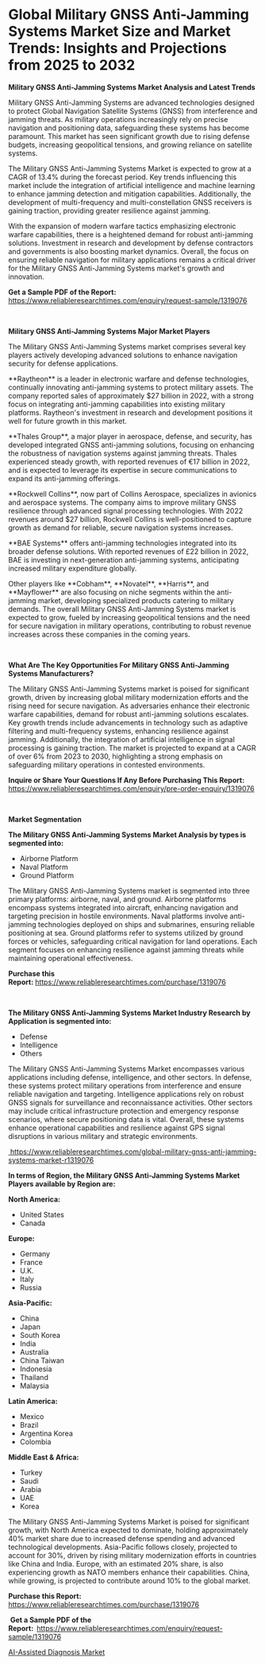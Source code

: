 <p><h1>Global Military GNSS Anti-Jamming Systems Market Size and Market Trends: Insights and Projections from 2025 to 2032</h1></p><p><strong>Military GNSS Anti-Jamming Systems Market Analysis and Latest Trends</strong></p>
<p><p>Military GNSS Anti-Jamming Systems are advanced technologies designed to protect Global Navigation Satellite Systems (GNSS) from interference and jamming threats. As military operations increasingly rely on precise navigation and positioning data, safeguarding these systems has become paramount. This market has seen significant growth due to rising defense budgets, increasing geopolitical tensions, and growing reliance on satellite systems.</p><p>The Military GNSS Anti-Jamming Systems Market is expected to grow at a CAGR of 13.4% during the forecast period. Key trends influencing this market include the integration of artificial intelligence and machine learning to enhance jamming detection and mitigation capabilities. Additionally, the development of multi-frequency and multi-constellation GNSS receivers is gaining traction, providing greater resilience against jamming.</p><p>With the expansion of modern warfare tactics emphasizing electronic warfare capabilities, there is a heightened demand for robust anti-jamming solutions. Investment in research and development by defense contractors and governments is also boosting market dynamics. Overall, the focus on ensuring reliable navigation for military applications remains a critical driver for the Military GNSS Anti-Jamming Systems market's growth and innovation.</p></p>
<p><strong>Get a Sample PDF of the Report:&nbsp;</strong> <a href="https://www.reliableresearchtimes.com/enquiry/request-sample/1319076?utm_campaign=2205&utm_medium=2&utm_source=Github&utm_content=ia&utm_term=29032025&utm_id=military-gnss-anti-jamming-systems">https://www.reliableresearchtimes.com/enquiry/request-sample/1319076</a></p>
<p>&nbsp;</p>
<p><strong>Military GNSS Anti-Jamming Systems Major Market Players</strong></p>
<p><p>The Military GNSS Anti-Jamming Systems market comprises several key players actively developing advanced solutions to enhance navigation security for defense applications. </p><p>**Raytheon** is a leader in electronic warfare and defense technologies, continually innovating anti-jamming systems to protect military assets. The company reported sales of approximately $27 billion in 2022, with a strong focus on integrating anti-jamming capabilities into existing military platforms. Raytheon's investment in research and development positions it well for future growth in this market.</p><p>**Thales Group**, a major player in aerospace, defense, and security, has developed integrated GNSS anti-jamming solutions, focusing on enhancing the robustness of navigation systems against jamming threats. Thales experienced steady growth, with reported revenues of €17 billion in 2022, and is expected to leverage its expertise in secure communications to expand its anti-jamming offerings.</p><p>**Rockwell Collins**, now part of Collins Aerospace, specializes in avionics and aerospace systems. The company aims to improve military GNSS resilience through advanced signal processing technologies. With 2022 revenues around $27 billion, Rockwell Collins is well-positioned to capture growth as demand for reliable, secure navigation systems increases.</p><p>**BAE Systems** offers anti-jamming technologies integrated into its broader defense solutions. With reported revenues of £22 billion in 2022, BAE is investing in next-generation anti-jamming systems, anticipating increased military expenditure globally. </p><p>Other players like **Cobham**, **Novatel**, **Harris**, and **Mayflower** are also focusing on niche segments within the anti-jamming market, developing specialized products catering to military demands. The overall Military GNSS Anti-Jamming Systems market is expected to grow, fueled by increasing geopolitical tensions and the need for secure navigation in military operations, contributing to robust revenue increases across these companies in the coming years.</p></p>
<p>&nbsp;</p>
<p><strong>What Are The Key Opportunities For Military GNSS Anti-Jamming Systems Manufacturers?</strong></p>
<p><p>The Military GNSS Anti-Jamming Systems market is poised for significant growth, driven by increasing global military modernization efforts and the rising need for secure navigation. As adversaries enhance their electronic warfare capabilities, demand for robust anti-jamming solutions escalates. Key growth trends include advancements in technology such as adaptive filtering and multi-frequency systems, enhancing resilience against jamming. Additionally, the integration of artificial intelligence in signal processing is gaining traction. The market is projected to expand at a CAGR of over 6% from 2023 to 2030, highlighting a strong emphasis on safeguarding military operations in contested environments.</p></p>
<p><strong>Inquire or Share Your Questions If Any Before Purchasing This Report:</strong> <a href="https://www.reliableresearchtimes.com/enquiry/pre-order-enquiry/1319076?utm_campaign=2205&utm_medium=2&utm_source=Github&utm_content=ia&utm_term=29032025&utm_id=military-gnss-anti-jamming-systems">https://www.reliableresearchtimes.com/enquiry/pre-order-enquiry/1319076</a></p>
<p>&nbsp;</p>
<p><strong>Market Segmentation</strong></p>
<p><strong>The Military GNSS Anti-Jamming Systems Market Analysis by types is segmented into:</strong></p>
<p><ul><li>Airborne Platform</li><li>Naval Platform</li><li>Ground Platform</li></ul></p>
<p><p>The Military GNSS Anti-Jamming Systems market is segmented into three primary platforms: airborne, naval, and ground. Airborne platforms encompass systems integrated into aircraft, enhancing navigation and targeting precision in hostile environments. Naval platforms involve anti-jamming technologies deployed on ships and submarines, ensuring reliable positioning at sea. Ground platforms refer to systems utilized by ground forces or vehicles, safeguarding critical navigation for land operations. Each segment focuses on enhancing resilience against jamming threats while maintaining operational effectiveness.</p></p>
<p><strong>Purchase this Report:&nbsp;</strong><a href="https://www.reliableresearchtimes.com/purchase/1319076?utm_campaign=2205&utm_medium=2&utm_source=Github&utm_content=ia&utm_term=29032025&utm_id=military-gnss-anti-jamming-systems">https://www.reliableresearchtimes.com/purchase/1319076</a></p>
<p>&nbsp;</p>
<p><strong>The Military GNSS Anti-Jamming Systems Market Industry Research by Application is segmented into:</strong></p>
<p><ul><li>Defense</li><li>Intelligence</li><li>Others</li></ul></p>
<p><p>The Military GNSS Anti-Jamming Systems Market encompasses various applications including defense, intelligence, and other sectors. In defense, these systems protect military operations from interference and ensure reliable navigation and targeting. Intelligence applications rely on robust GNSS signals for surveillance and reconnaissance activities. Other sectors may include critical infrastructure protection and emergency response scenarios, where secure positioning data is vital. Overall, these systems enhance operational capabilities and resilience against GPS signal disruptions in various military and strategic environments.</p></p>
<p><a href="https://www.reliableresearchtimes.com/global-military-gnss-anti-jamming-systems-market-r1319076?utm_campaign=2205&utm_medium=2&utm_source=Github&utm_content=ia&utm_term=29032025&utm_id=military-gnss-anti-jamming-systems">&nbsp;https://www.reliableresearchtimes.com/global-military-gnss-anti-jamming-systems-market-r1319076</a></p>
<p><strong>In terms of Region, the Military GNSS Anti-Jamming Systems Market Players available by Region are:</strong></p>
<p>
    <p> <strong> North America: </strong>
        <ul>
            <li>United States</li>
            <li>Canada</li>
        </ul>
        </p> 
    <p> <strong> Europe: </strong>
        <ul>
            <li>Germany</li>
            <li>France</li>
            <li>U.K.</li>
            <li>Italy</li>
            <li>Russia</li>
        </ul>
        </p> 
    <p> <strong> Asia-Pacific: </strong>
        <ul>
            <li>China</li>
            <li>Japan</li>
            <li>South Korea</li>
            <li>India</li>
            <li>Australia</li>
            <li>China Taiwan</li>
            <li>Indonesia</li>
            <li>Thailand</li>
            <li>Malaysia</li>
        </ul>
        </p> 
    <p> <strong> Latin America: </strong>
        <ul>
            <li>Mexico</li>
            <li>Brazil</li>
            <li>Argentina Korea</li>
            <li>Colombia</li>
        </ul>
        </p> 
    <p> <strong> Middle East & Africa: </strong>
        <ul>
            <li>Turkey</li>
            <li>Saudi</li>
            <li>Arabia</li>
            <li>UAE</li>
            <li>Korea</li>
        </ul>
    </p>
    </p>
<p><p>The Military GNSS Anti-Jamming Systems Market is poised for significant growth, with North America expected to dominate, holding approximately 40% market share due to increased defense spending and advanced technological developments. Asia-Pacific follows closely, projected to account for 30%, driven by rising military modernization efforts in countries like China and India. Europe, with an estimated 20% share, is also experiencing growth as NATO members enhance their capabilities. China, while growing, is projected to contribute around 10% to the global market.</p></p>
<p><strong>Purchase this Report: </strong><a href="https://www.reliableresearchtimes.com/purchase/1319076?utm_campaign=2205&utm_medium=2&utm_source=Github&utm_content=ia&utm_term=29032025&utm_id=military-gnss-anti-jamming-systems">https://www.reliableresearchtimes.com/purchase/1319076</a></p>
<p>&nbsp;<strong>Get a Sample PDF of the Report:&nbsp;&nbsp;</strong><a href="https://www.reliableresearchtimes.com/enquiry/request-sample/1319076?utm_campaign=2205&utm_medium=2&utm_source=Github&utm_content=ia&utm_term=29032025&utm_id=military-gnss-anti-jamming-systems">https://www.reliableresearchtimes.com/enquiry/request-sample/1319076</a></p>
<p><strong></strong></p>
<p><p><a href="https://github.com/SanjidaKhan901/Market-Research-Report-List-2/blob/main/ai-assisted-diagnosis-market.md?utm_campaign=2205&utm_medium=2&utm_source=Github&utm_content=ia&utm_term=29032025&utm_id=military-gnss-anti-jamming-systems">AI-Assisted Diagnosis Market</a></p></p>